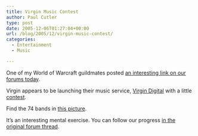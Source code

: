 ```yaml
---
title: Virgin Music Contest
author: Paul Cutler
type: post
date: 2005-12-06T01:27:04+00:00
url: /blog/2005/12/virgin-music-contest/
categories:
  - Entertainment
  - Music

---
```

One of my World of Warcraft guildmates posted [an interesting link on our forums today][1].

Virgin appears to be launching their music service, [Virgin Digital][2] with a little [contest][3].

Find the 74 bands in [this picture][4].

It&#8217;s an interesting mental exercise. You can follow our progress [in the original forum thread][1].

 [1]: http://www.apatheia.org/forums/viewtopic.php?t=1936
 [2]: http://virgindigital.com/index_us.html
 [3]: http://www.heavy.com/heavy.php?channel=virginGame
 [4]: http://http://virgindigital.com/wallpapers/virgindigital1280x960.jpg